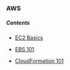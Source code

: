 ### AWS

##### Contents

- [EC2 Basics](https://github.com/solarsdev/TIL/blob/master/AWS/EC2Basics.md)

- [EBS 101](https://github.com/solarsdev/TIL/blob/master/AWS/ebs_101.md)

- [CloudFormation 101](https://github.com/solarsdev/TIL/blob/master/AWS/cloudformation_101.md)

